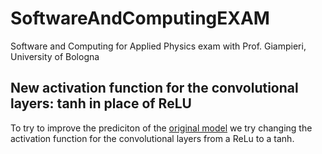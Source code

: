 # SoftwareAndComputingEXAM
Software and Computing for Applied Physics exam with Prof. Giampieri, University of Bologna 
## New activation function for the convolutional layers: tanh in place of ReLU

To try to improve the prediciton of the [original model](https://github.com/pchanda/Graph_convolution_with_proteins) we try changing
the activation function for the convolutional layers from a ReLu to a tanh. 
